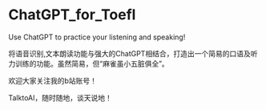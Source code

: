# ChatGPT_for_Toefl
Use ChatGPT to practice your listening and speaking!

将语音识别,文本朗读功能与强大的ChatGPT相结合，打造出一个简易的口语及听力训练的功能。虽然简易，但“麻雀虽小五脏俱全”。

欢迎大家关注我的b站账号！

TalktoAI，随时随地，谈天说地！
